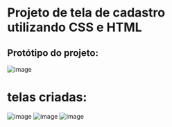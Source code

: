 # Projeto de tela de cadastro utilizando CSS e HTML
## Protótipo do projeto:
![image](https://github.com/user-attachments/assets/45b25f9a-67f6-4e66-87b3-c94973ebf394)
# telas criadas:
![image](https://github.com/user-attachments/assets/786b5f2a-a112-4f9b-a6f1-10dc84eca2aa)
![image](https://github.com/user-attachments/assets/5964806b-cd64-4fe9-a1b9-3e44e3354114)
![image](https://github.com/user-attachments/assets/4305d1a8-d0b7-4ade-9fa8-f3ca467dc255)



